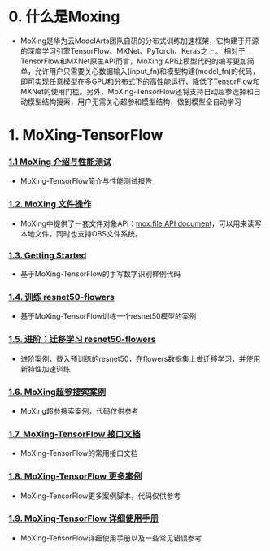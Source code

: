 
# 0. 什么是Moxing
- MoXing是华为云ModelArts团队自研的分布式训练加速框架，它构建于开源的深度学习引擎TensorFlow、MXNet、PyTorch、Keras之上。 相对于TensorFlow和MXNet原生API而言，MoXing API让模型代码的编写更加简单，允许用户只需要关心数据输入(input_fn)和模型构建(model_fn)的代码，即可实现任意模型在多GPU和分布式下的高性能运行，降低了TensorFlow和MXNet的使用门槛。另外，MoXing-TensorFlow还将支持自动超参选择和自动模型结构搜索，用户无需关心超参和模型结构，做到模型全自动学习

# 1. MoXing-TensorFlow

### [1.1 MoXing 介绍与性能测试](MoXing_API_Introduction.md)

- MoXing-TensorFlow简介与性能测试报告

### [1.2. MoXing 文件操作](MoXing_API_File.md)

- MoXing中提供了一套文件对象API：[mox.file API document](MoXing_API_File_apidoc.md)，可以用来读写本地文件，同时也支持OBS文件系统。

### [1.3. Getting Started](MoXing_API_GettingStarted.md)

- 基于MoXing-TensorFlow的手写数字识别样例代码

### [1.4. 训练 resnet50-flowers](MoXing_API_Flowers.md)

- 基于MoXing-TensorFlow训练一个resnet50模型的案例

### [1.5. 进阶：迁移学习 resnet50-flowers](MoXing_API_FlowersAdvanced.md)

- 进阶案例，载入预训练的resnet50，在flowers数据集上做迁移学习，并使用新特性加速训练

### [1.6. MoXing超参搜索案例](MoXing_API_Hyperselector_Training.md)

- MoXing超参搜索案例，代码仅供参考

### [1.7. MoXing-TensorFlow 接口文档](MoXing_API_TensorFlow_apidoc.md)

- MoXing-TensorFlow的常用接口文档

### [1.8. MoXing-TensorFlow 更多案例](MoXing_API_MoreExamples.md)

- MoXing-TensorFlow更多案例脚本，代码仅供参考

### [1.9. MoXing-TensorFlow 详细使用手册](MoXing_API_UserInstructions.md)

- MoXing-TensorFlow详细使用手册以及一些常见错误参考
